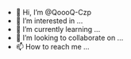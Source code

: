 - 👋 Hi, I’m @QoooQ-Czp
- 👀 I’m interested in ...
- 🌱 I’m currently learning ...
- 💞️ I’m looking to collaborate on ...
- 📫 How to reach me ...

<!---
QoooQ-Czp/QoooQ-Czp is a ✨ special ✨ repository because its `README.md` (this file) appears on your GitHub profile.
You can click the Preview link to take a look at your changes.
--->
